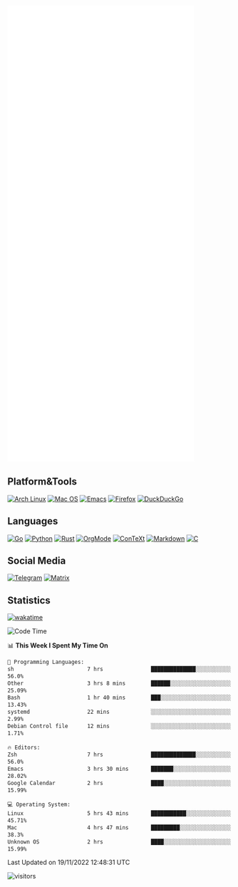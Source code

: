 ![Metrics](https://github.com/SteamedFish/SteamedFish/blob/master/github-metrics.svg)

## Platform&Tools

[![Arch Linux](https://img.shields.io/badge/ArchLinux-1793D1?logo=arch-linux&logoColor=fff&style=flat-square)](https://archlinux.org/)
[![Mac OS](https://img.shields.io/badge/MacOS-000000?style=flat-square&logo=macos&logoColor=F0F0F0)](https://www.apple.com/macos/)
[![Emacs](https://img.shields.io/badge/Emacs-%237F5AB6.svg?&style=flat-square&logo=gnu-emacs&logoColor=white)](https://www.gnu.org/software/emacs/)
[![Firefox](https://img.shields.io/badge/Firefox-FF7139?style=flat-square&logo=Firefox-Browser&logoColor=white)](https://firefox.com/)
[![DuckDuckGo](https://img.shields.io/badge/DuckDuckGo-DE5833?style=flat-square&logo=DuckDuckGo&logoColor=white)](https://duckduckgo.com/)

## Languages

[![Go](https://img.shields.io/badge/Golang-%2300ADD8.svg?style=flat-square&logo=go&logoColor=white)](https://golang.org/)
[![Python](https://img.shields.io/badge/Python-3670A0?style=flat-square&logo=python&logoColor=ffdd54)](https://www.python.org/)
[![Rust](https://img.shields.io/badge/Rust-%23000000.svg?style=flat-square&logo=rust&logoColor=white)](https://www.rust-lang.org/)
[![OrgMode](https://img.shields.io/badge/OrgMode-%23000000.svg?style=flat-square&logo=org&logoColor=white)](https://orgmode.org/)
[![ConTeXt](https://img.shields.io/badge/ConTeXt-%23008080.svg?style=flat-square&logo=latex&logoColor=white)](https://contextgarden.net/)
[![Markdown](https://img.shields.io/badge/MarkDown-%23000000.svg?style=flat-square&logo=markdown&logoColor=white)](https://daringfireball.net/projects/markdown/)
[![C](https://img.shields.io/badge/C-%2300599C.svg?style=flat-square&logo=c&logoColor=white)](https://www.iso.org/standard/74528.html)

## Social Media
[![Telegram](https://img.shields.io/badge/SteamedFish-2CA5E0?style=social&logo=telegram&logoColor=white)](https://t.me/SteamedFish)
[![Matrix](https://img.shields.io/badge/SteamedFish-2CA5E0?style=social&logo=matrix&logoColor=black)](https://matrix.to/#/@i:steamedfish.org)

## Statistics
[![wakatime](https://wakatime.com/badge/user/168280d6-fcf2-4b4f-ad3a-dc4612f35b38.svg)](https://wakatime.com/@168280d6-fcf2-4b4f-ad3a-dc4612f35b38)

<!--START_SECTION:waka-->
![Code Time](http://img.shields.io/badge/Code%20Time-2%2C141%20hrs%205%20mins-blue)

📊 **This Week I Spent My Time On** 

```text
💬 Programming Languages: 
sh                       7 hrs               ██████████████░░░░░░░░░░░   56.0% 
Other                    3 hrs 8 mins        ██████░░░░░░░░░░░░░░░░░░░   25.09% 
Bash                     1 hr 40 mins        ███░░░░░░░░░░░░░░░░░░░░░░   13.43% 
systemd                  22 mins             ░░░░░░░░░░░░░░░░░░░░░░░░░   2.99% 
Debian Control file      12 mins             ░░░░░░░░░░░░░░░░░░░░░░░░░   1.71%

🔥 Editors: 
Zsh                      7 hrs               ██████████████░░░░░░░░░░░   56.0% 
Emacs                    3 hrs 30 mins       ███████░░░░░░░░░░░░░░░░░░   28.02% 
Google Calendar          2 hrs               ████░░░░░░░░░░░░░░░░░░░░░   15.99%

💻 Operating System: 
Linux                    5 hrs 43 mins       ███████████░░░░░░░░░░░░░░   45.71% 
Mac                      4 hrs 47 mins       █████████░░░░░░░░░░░░░░░░   38.3% 
Unknown OS               2 hrs               ████░░░░░░░░░░░░░░░░░░░░░   15.99%

```


 Last Updated on 19/11/2022 12:48:31 UTC
<!--END_SECTION:waka-->

![visitors](https://visitor-badge.laobi.icu/badge?page_id=SteamedFish.SteamedFish)

